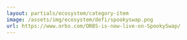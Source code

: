 ```yaml
---
layout: partials/ecosystem/category-item
image: /assets/img/ecosystem/defi/spookyswap.png
url: https://www.orbs.com/ORBS-is-now-live-on-SpookySwap/
---
```

